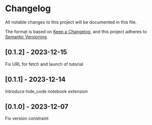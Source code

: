 # Changelog
All notable changes to this project will be documented in this file.

The format is based on [Keep a Changelog](https://keepachangelog.com/en/1.0.0/),
and this project adheres to [Semantic Versioning](https://semver.org/spec/v2.0.0.html).

## [0.1.2] - 2023-12-15
Fix URL for fetch and launch of tutorial

## [0.1.1] - 2023-12-14
Introduce hide_code notebook extension

## [0.1.0] - 2023-12-07
Fix version constraint
